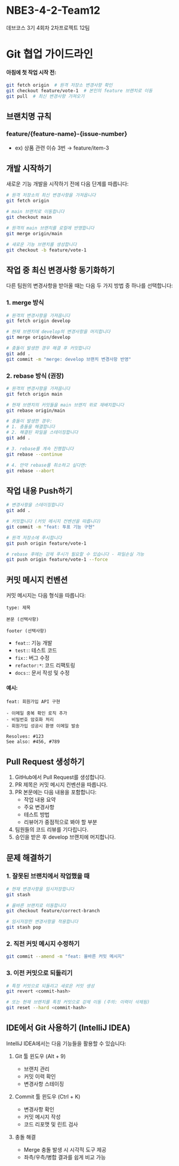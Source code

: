 # NBE3-4-2-Team12
데브코스 3기 4회차 2차프로젝트 12팀

# Git 협업 가이드라인

#### 아침에 첫 작업 시작 전:
```bash
git fetch origin  # 원격 저장소 변경사항 확인
git checkout feature/vote-1  # 본인의 feature 브랜치로 이동
git pull  # 최신 변경사항 가져오기
```

## 브랜치명 규칙

### **feature/{feature-name}-{issue-number}**

- ex) 상품 관련 이슈 3번 → feature/item-3

## 개발 시작하기

새로운 기능 개발을 시작하기 전에 다음 단계를 따릅니다:

```bash
# 원격 저장소의 최신 변경사항을 가져옵니다
git fetch origin

# main 브랜치로 이동합니다
git checkout main

# 원격의 main 브랜치를 로컬에 반영합니다
git merge origin/main

# 새로운 기능 브랜치를 생성합니다
git checkout -b feature/vote-1
```

## 작업 중 최신 변경사항 동기화하기

다른 팀원의 변경사항을 받아올 때는 다음 두 가지 방법 중 하나를 선택합니다:

### 1. merge 방식

```bash
# 원격의 변경사항을 가져옵니다
git fetch origin develop

# 현재 브랜치에 develop의 변경사항을 머지합니다
git merge origin/develop

# 충돌이 발생한 경우 해결 후 커밋합니다
git add .
git commit -m "merge: develop 브랜치 변경사항 반영"
```

### 2. rebase 방식 (권장)

```bash
# 원격의 변경사항을 가져옵니다
git fetch origin main

# 현재 브랜치의 커밋들을 main 브랜치 위로 재배치합니다
git rebase origin/main

# 충돌이 발생한 경우:
# 1. 충돌을 해결합니다
# 2. 해결된 파일을 스테이징합니다
git add .

# 3. rebase를 계속 진행합니다
git rebase --continue

# 4. 만약 rebase를 취소하고 싶다면:
git rebase --abort
```

## 작업 내용 Push하기

```bash
# 변경사항을 스테이징합니다
git add .

# 커밋합니다 (커밋 메시지 컨벤션을 따릅니다)
git commit -m "feat: 투표 기능 구현"

# 원격 저장소에 푸시합니다
git push origin feature/vote-1

# rebase 후에는 강제 푸시가 필요할 수 있습니다 - 파일손실 가능
git push origin feature/vote-1 --force
```

## 커밋 메시지 컨벤션

커밋 메시지는 다음 형식을 따릅니다:

```
type: 제목

본문 (선택사항)

footer (선택사항)
```

- `feat:`: 기능 개발
- `test:`: 테스트 코드
- `fix:`: 버그 수정
- `refactor:*`: 코드 리팩토링
- `docs:`: 문서 작성 및 수정

#### 예시:
```
feat: 회원가입 API 구현

- 이메일 중복 확인 로직 추가
- 비밀번호 암호화 처리
- 회원가입 성공시 환영 이메일 발송

Resolves: #123
See also: #456, #789
```

## Pull Request 생성하기

1. GitHub에서 Pull Request를 생성합니다.
2. PR 제목은 커밋 메시지 컨벤션을 따릅니다.
3. PR 본문에는 다음 내용을 포함합니다:
   - 작업 내용 요약
   - 주요 변경사항
   - 테스트 방법
   - 리뷰어가 중점적으로 봐야 할 부분
4. 팀원들의 코드 리뷰를 기다립니다.
5. 승인을 받은 후 develop 브랜치에 머지합니다.

## 문제 해결하기

### 1. 잘못된 브랜치에서 작업했을 때
```bash
# 현재 변경사항을 임시저장합니다
git stash

# 올바른 브랜치로 이동합니다
git checkout feature/correct-branch

# 임시저장한 변경사항을 적용합니다
git stash pop
```

### 2. 직전 커밋 메시지 수정하기
```bash
git commit --amend -m "feat: 올바른 커밋 메시지"
```

### 3. 이전 커밋으로 되돌리기
```bash
# 특정 커밋으로 되돌리고 새로운 커밋 생성
git revert <commit-hash>

# 또는 현재 브랜치를 특정 커밋으로 강제 이동 (주의: 이력이 삭제됨)
git reset --hard <commit-hash>
```

## IDE에서 Git 사용하기 (IntelliJ IDEA)

IntelliJ IDEA에서는 다음 기능들을 활용할 수 있습니다:

1. Git 툴 윈도우 (Alt + 9)
   - 브랜치 관리
   - 커밋 이력 확인
   - 변경사항 스테이징

2. Commit 툴 윈도우 (Ctrl + K)
   - 변경사항 확인
   - 커밋 메시지 작성
   - 코드 리포맷 및 린트 검사

3. 충돌 해결
   - Merge 충돌 발생 시 시각적 도구 제공
   - 좌측/우측/병합 결과를 쉽게 비교 가능



